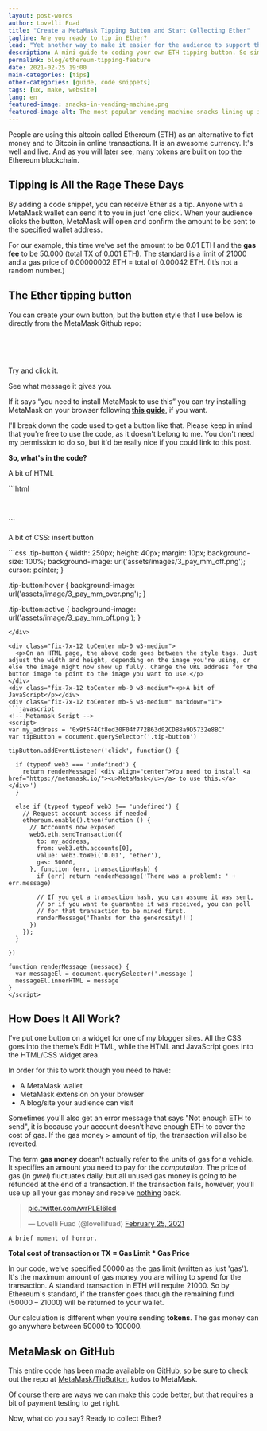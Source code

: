 ```yaml
---
layout: post-words
author: Lovelli Fuad
title: "Create a MetaMask Tipping Button and Start Collecting Ether"
tagline: Are you ready to tip in Ether?
lead: "Yet another way to make it easier for the audience to support their favourite content creator."
description: A mini guide to coding your own ETH tipping button. So simple it will only take you a bag of chips to complete. 
permalink: blog/ethereum-tipping-feature
date: 2021-02-25 19:00
main-categories: [tips]
other-categories: [guide, code snippets]
tags: [ux, make, website]
lang: en
featured-image: snacks-in-vending-machine.png
featured-image-alt: The most popular vending machine snacks lining up inside a vending machine. 
---
```

<div class="fix-7x-12 toCenter pb-3 w3-medium">
  <p>People are using this altcoin called Ethereum (ETH) as an alternative to fiat money and to Bitcoin in online transactions. It is an awesome currency. It's well and live. And as you will later see, many tokens are built on top the Ethereum blockchain.</p>
</div>
<div class="fix-7x-12 toCenter w3-medium"><h2 class="font-weight-bold">Tipping is All the Rage These Days</h2></div>
<div class="fix-7x-12 toCenter mb-0 w3-medium">
  <p>By adding a code snippet, you can receive Ether as a tip. Anyone with a MetaMask wallet can send it to you in just 'one click'. When your audience clicks the button, MetaMask will open and confirm the amount to be sent to the specified wallet address.</p>
  <p>For our example, this time we’ve set the amount to be 0.01 ETH and the <b class="grey">gas fee</b> to be 50.000 (total TX of 0.001 ETH). The standard is a limit of 21000 and a gas price of 0.00000002 ETH = total of 0.00042 ETH. (It’s not a random number.) </p></div>
<div class="fix-7x-12 toCenter w3-medium"><h2 class="font-weight-bold">The Ether tipping button</h2></div>
<div class="fix-7x-12 toCenter mb-0 w3-medium">
  <p>You can create your own button, but the button style that I use below is directly from the MetaMask Github repo:</p>
</div>

<div class="fix-7x-12 toCenter mb-0 w3-medium">
<style>
.tip-button {
  width: 304px;
  height: 50px;
  background-size: 100%;
  background-image: url('/assets/image/3_pay_mm_off.png');
  cursor: pointer;
}

.tip-button:hover {
  background-image: url('/assets/image/3_pay_mm_over.png');
}

.tip-button:active {
  background-image: url('/assets/image/3_pay_mm_off.png');
}
</style>
<div class="tip-button toCenter"></div>
<!-- Metamask Script -->
<script>
var my_address = '0x9f5F4Cf8ed30F04f772B63d02CDB8a9D5732e8BC'
var tipButton = document.querySelector('.tip-button')

tipButton.addEventListener('click', function() {

  if (typeof web3 === 'undefined') {
    return renderMessage('<div align="center">You need to install <a class="blue" href="https://metamask.io/"><u>MetaMask</u></a> to use this.</a></div>')
  }

  else if (typeof typeof web3 !== 'undefined') {
    // Request account access if needed
    ethereum.enable().then(function () {
      // Acccounts now exposed
      web3.eth.sendTransaction({
        to: my_address,
        from: web3.eth.accounts[0],
        value: web3.toWei('0.01', 'ether'), 
        gas: 50000,
      }, function (err, transactionHash) {
        if (err) return renderMessage('There was a problem!: ' + err.message)

        // If you get a transactionHash, you can assume it was sent,
        // or if you want to guarantee it was received, you can poll
        // for that transaction to be mined first.
        renderMessage('Thanks for the generosity!!')
      })
    });
  }

})

function renderMessage (message) {
  var messageEl = document.querySelector('.message')
  messageEl.innerHTML = message
}
</script>
<div class="message"></div>
</div>

<div class="fix-7x-12 toCenter mb-0 w3-medium">
  <p>Try and click it.</p>
  <p>See what message it gives you.</p>
  <p>If it says “you need to install MetaMask to use this” you can try installing MetaMask on your browser following <a class="blue" href="https://metamask.io/download.html"><b>this guide</b></a>, if you want.</p>
  <p>I'll break down the code used to get a button like that. Please keep in mind that you're free to use the code, as it doesn't belong to me. You don't need my permission to do so, but it'd be really nice if you could link to this post.</p>
  <p><b>So, what's in the code?</b></p>
</div>
<div class="fix-7x-12 toCenter mb-0 w3-medium"><p>A bit of HTML</p></div>
<div class="fix-7x-12 toCenter mb-0 w3-medium" markdown="1">
```html
<div class="tip-button" align="center"></div>
<!-- Metamask Script -->
<div class="message"></div>
```
</div>
<div class="fix-7x-12 toCenter mb-0 w3-medium"><p>A bit of CSS: insert button</p></div>
<div class="fix-7x-12 toCenter mb-0 w3-medium" markdown="1">
```css
.tip-button {
  width: 250px;
  height: 40px;
  margin: 10px;
  background-size: 100%;
  background-image: url('assets/images/3_pay_mm_off.png');
  cursor: pointer;
}

.tip-button:hover {
  background-image: url('assets/image/3_pay_mm_over.png');
}

.tip-button:active {
  background-image: url('assets/image/3_pay_mm_off.png');
}
```
</div>

<div class="fix-7x-12 toCenter mb-0 w3-medium">
  <p>On an HTML page, the above code goes between the style tags. Just adjust the width and height, depending on the image you're using, or else the image might now show up fully. Change the URL address for the button image to point to the image you want to use.</p>
</div>
<div class="fix-7x-12 toCenter mb-0 w3-medium"><p>A bit of JavaScript</p></div>
<div class="fix-7x-12 toCenter mb-5 w3-medium" markdown="1">
```javascript
<!-- Metamask Script -->
<script>
var my_address = '0x9f5F4Cf8ed30F04f772B63d02CDB8a9D5732e8BC'
var tipButton = document.querySelector('.tip-button')

tipButton.addEventListener('click', function() {

  if (typeof web3 === 'undefined') {
    return renderMessage('<div align="center">You need to install <a href="https://metamask.io/"><u>MetaMask</u></a> to use this.</a></div>')
  }

  else if (typeof typeof web3 !== 'undefined') {
    // Request account access if needed
    ethereum.enable().then(function () {
      // Acccounts now exposed
      web3.eth.sendTransaction({
        to: my_address,
        from: web3.eth.accounts[0],
        value: web3.toWei('0.01', 'ether'), 
        gas: 50000,
      }, function (err, transactionHash) {
        if (err) return renderMessage('There was a problem!: ' + err.message)

        // If you get a transaction hash, you can assume it was sent,
        // or if you want to guarantee it was received, you can poll
        // for that transaction to be mined first.
        renderMessage('Thanks for the generosity!!')
      })
    });
  }

})

function renderMessage (message) {
  var messageEl = document.querySelector('.message')
  messageEl.innerHTML = message
}
</script>
```
</div>
<div class="fix-7x-12 toCenter mb-0 w3-medium"><h2 class="font-weight-bold">How Does It All Work?</h2></div>
<div class="fix-7x-12 toCenter pb-2 w3-medium" markdown="1">
I’ve put one button on a widget for one of my blogger sites. All the CSS goes into the theme’s Edit HTML, while the HTML and JavaScript goes into the HTML/CSS widget area. 

In order for this to work though you need to have:

<ul class="content">
<li class="pb-3">A MetaMask wallet</li>
<li class="pb-3">MetaMask extension on your browser</li>
<li class="pb-3">A blog/site your audience can visit</li>
</ul>

Sometimes you'll also get an error message that says "Not enough ETH to send", it is because your account doesn’t have enough ETH to cover the cost of gas. If the gas money > amount of tip, the transaction will also be reverted.  

The term **gas money** doesn't actually refer to the units of gas for a vehicle. It specifies an amount you need to pay for the *computation*. The price of gas (in *gwei*) fluctuates daily, but all unused gas money is going to be refunded at the end of a transaction. If the transaction fails, however, you’ll use up all your gas money and receive <u>nothing</u> back.

<blockquote class="twitter-tweet"><p lang="und" dir="ltr"><a href="https://t.co/wrPLEI6lcd">pic.twitter.com/wrPLEI6lcd</a></p>&mdash; Lovelli Fuad (@lovellifuad) <a href="https://twitter.com/lovellifuad/status/1364992555616636932?ref_src=twsrc%5Etfw">February 25, 2021</a></blockquote> <script async src="https://platform.twitter.com/widgets.js" charset="utf-8"></script>

<code>A brief moment of horror.</code>

**Total cost of transaction or TX = Gas Limit * Gas Price**

In our code, we’ve specified 50000 as the gas limit (written as just 'gas'). It's the maximum amount of gas money you are willing to spend for the transaction. A standard transaction in ETH will require 21000. So by Ethereum's standard, if the transfer goes through the remaining fund (50000 – 21000) will be returned to your wallet. 

Our calculation is different when you’re sending <b>tokens</b>. The gas money can go anywhere between 50000 to 100000. 
</div>
<div class="fix-7x-12 toCenter w3-medium"><h2 class="font-weight-bold">MetaMask on GitHub</h2></div>
<div class="fix-7x-12 toCenter mb-0 w3-medium" markdown="1">

This entire code has been made available on GitHub, so be sure to check out the repo at <a href="https://github.com/MetaMask/TipButton" class="pinklink">MetaMask/TipButton</a>, kudos to MetaMask. 

Of course there are ways we can make this code better, but that requires a bit of payment testing to get right. 

Now, what do you say? Ready to collect Ether? 
</div>
